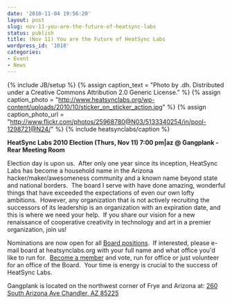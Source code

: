 ```yaml
---
date: '2010-11-04 19:56:20'
layout: post
slug: nov-11-you-are-the-future-of-heatsync-labs
status: publish
title: (Nov 11) You are the Future of HeatSync Labs
wordpress_id: '1018'
categories:
- Event
- News
---
```


{% include JB/setup %}
{% assign caption_text = "Photo by .dh.  Distributed under a Creative Commons Attribution 2.0 Generic License." %}
{% assign caption_photo = "http://www.heatsynclabs.org/wp-content/uploads/2010/10/sticker_on_sticker_action.jpg" %}
{% assign caption_photo_url = "http://www.flickr.com/photos/25968780@N03/5133340254/in/pool-1298721@N24/" %}
{% include heatsynclabs/caption %}

**HeatSync Labs 2010 Election (Thurs, Nov 11) 7:00 pm|az @ Gangplank - Rear Meeting Room**

Election day is upon us.  After only one year since its inception, HeatSync Labs has become a household name in the Arizona hacker/maker/awesomeness community and a known name beyond state and national borders.  The board I serve with have done amazing, wonderful things that have exceeded the expectations of even our own lofty ambitions.  However, any organization that is not actively recruiting the successors of its leadership is an organization with an expiration date, and this is where we need your help.  If you share our vision for a new renaissance of cooperative creativity in technology and art in a premier organization, join us!

Nominations are now open for all [Board positions](http://www.heatsynclabs.org/contact/board/).  If interested, please e-mail board at heatsynclabs.org with your full name and what office you'd like to run for.  [Become a member](http://www.heatsynclabs.org/get-involved/membership/) and vote, run for office or just volunteer for an office of the Board.  Your time is energy is crucial to the success of HeatSync Labs.

Gangplank is located on the northwest corner of Frye and Arizona at:
[260 South Arizona Ave
Chandler, AZ 85225](http://maps.google.com/maps?f=q&source=s_q&hl=en&geocode=&q=260+south+arizona+avenue+chandler+az&sll=33.30078,-111.840713&sspn=0.008035,0.010021&ie=UTF8&hq=&hnear=260+S+Arizona+Ave,+Chandler,+Maricopa,+Arizona+85225&ll=33.299615,-111.841915&spn=0.008035,0.010021&z=16)
